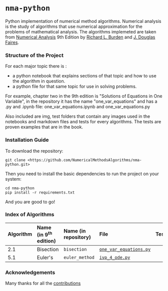  # `nma-python`

Python implementation of numerical method algorithms. Numerical analysis is the study of algorithms that use numerical approximation for the problems of mathematical analysis. The algorithms implemeted are taken from [Numerical Analysis](https://www.amazon.com/Numerical-Analysis-Richard-L-Burden/dp/0538733519) 9th Edition by [Richard L. Burden](https://www.amazon.com/Richard-L-Burden/e/B001IQZIR0/ref=dp_byline_cont_book_1) and [J. Douglas Faires](https://www.amazon.com/s/ref=dp_byline_sr_book_2?ie=UTF8&field-author=J.+Douglas+Faires&text=J.+Douglas+Faires&sort=relevancerank&search-alias=books).

### Structure of the Project

For each major topic there is :

- a python notebook that explains sections of that topic and how to use the algorithm in question.
- a python file for that same topic for use in solving problems.

For example, chapter two in the 9th edition is "Solutions of Equations in One Variable", in the repository it has the name "one_var_equations" and has a .py and .ipynb file: one_var_equations.ipynb and one_var_equations.py

Also included are img, test folders that contain any images used in the notebooks and markdown files and tests for every algorithms. The tests are proven examples that are in the book.

### Installation Guide

To download the repository:

```
git clone <https://github.com/NumericalMethodsAlgorithms/nma-python.git>
```

Then you need to install the basic dependencies to run the project on your system:

```
cd nma-python
pip install -r requirements.txt
```

And you are good to go!

### Index of Algorithms

| **Algorithm** | **Name (in 9<sup>th</sup> edition)** | **Name (in repository)**      | **File**                                                 | **Tests** | **Notebook**
|:--------------|:-------------------------------------|:------------------------------|:---------------------------------------------------------|:----------|:------------|
| 2.1           | Bisection                            | `bisection`                   | [`one_var_equations.py`](ivp_4_ode.py)           |       |     |
| 5.1           | Euler's                              | `euler_method`                | [`ivp_4_ode.py`](ivp_4_ode.py)                              |       |     |

### Acknowledgements

Many thanks for all the [contributions](https://github.com/NumericalMethodsAlgorithms/nma-python/graphs/contributors)
